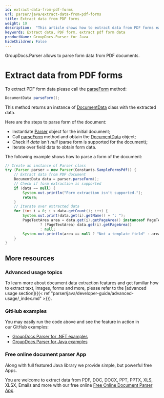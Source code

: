 ```yaml
---
id: extract-data-from-pdf-forms
url: parser/java/extract-data-from-pdf-forms
title: Extract data from PDF forms
weight: 10
description:  "This article shows how to extract data from PDF forms easily with GroupDocs.Parser."
keywords: Extract data, PDF form, extract pdf form data
productName: GroupDocs.Parser for Java
hideChildren: False
---
```

GroupDocs.Parser allows to parse form data from PDF documents.

# Extract data from PDF forms

To extract PDF form data please call the [parseForm](https://reference.groupdocs.com/java/parser/com.groupdocs.parser/Parser#parseForm()) method:

```java
DocumentData parseForm();
```

This method returns an instance of [DocumentData](https://reference.groupdocs.com/java/parser/com.groupdocs.parser.data/DocumentData) class with the extracted data.

Here are the steps to parse form of the document:

*   Instantiate [Parser](https://reference.groupdocs.com/java/parser/com.groupdocs.parser/Parser) object for the initial document;
*   Call [parseForm](https://reference.groupdocs.com/java/parser/com.groupdocs.parser/Parser#parseForm()) method and obtain the [DocumentData](https://reference.groupdocs.com/java/parser/com.groupdocs.parser.data/DocumentData) object;
*   Check if *data* isn't *null* (parse form is supported for the document);
*   Iterate over field data to obtain form data.

The following example shows how to parse a form of the document:

```java
// Create an instance of Parser class
try (Parser parser = new Parser(Constants.SampleFormsPdf)) {
    // Extract data from PDF document
    DocumentData data = parser.parseForm();
    // Check if form extraction is supported
    if (data == null) {
        System.out.println("Form extraction isn't supported.");
        return;
    }
    // Iterate over extracted data
    for (int i = 0; i < data.getCount(); i++) {
        System.out.print(data.get(i).getName() + ": ");
        PageTextArea area = data.get(i).getPageArea() instanceof PageTextArea
                ? (PageTextArea) data.get(i).getPageArea()
                : null;
        System.out.println(area == null ? "Not a template field" : area.getText());
    }
}
```

## More resources

### Advanced usage topics

To learn more about document data extraction features and get familiar how to extract text, images, forms and more, please refer to the [advanced usage section]({{< ref "parser/java/developer-guide/advanced-usage/_index.md" >}}).

### GitHub examples

You may easily run the code above and see the feature in action in our GitHub examples:

*   [GroupDocs.Parser for .NET examples](https://github.com/groupdocs-parser/GroupDocs.Parser-for-.NET)    
*   [GroupDocs.Parser for Java examples](https://github.com/groupdocs-parser/GroupDocs.Parser-for-Java)

### Free online document parser App

Along with full featured Java library we provide simple, but powerful free Apps.

You are welcome to extract data from PDF, DOC, DOCX, PPT, PPTX, XLS, XLSX, Emails and more with our free online [Free Online Document Parser App](https://products.groupdocs.app/parser).